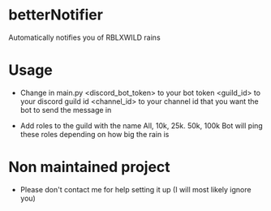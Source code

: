# betterNotifier
  Automatically notifies you of RBLXWILD rains

# Usage
- Change in main.py
  <discord_bot_token> to your bot token 
  <guild_id> to your discord guild id 
  <channel_id> to your channel id that you want the bot to send the message in

- Add roles to the guild with the name
  All, 10k, 25k. 50k, 100k 
  Bot will ping these roles depending on how big the rain is

# Non maintained project 
- Please don't contact me for help setting it up (I will most likely ignore you)
